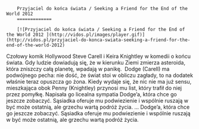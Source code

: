 
        Przyjaciel do końca świata / Seeking a Friend for the End of the World 2012 
        =============
        
        [![Przyjaciel do końca świata / Seeking a Friend for the End of the World 2012 ](http://vidos.pl/images/player.gif)](http://vidos.pl/przyjaciel-do-konca-swiata-seeking-a-friend-for-the-end-of-the-world-2012)
        
        
 Czołowy komik Hollywood Steve Carell i Keira Knightley w komedii o końcu świata. Gdy ludzie dowiadują się, że w kierunku Ziemi zmierza asteroida, która zniszczy całą planetę, wpadają w panikę.  Dodge (Carell) ma podwójnego pecha: nie dość, że świat stoi w obliczu zagłady, to na dodatek właśnie teraz opuszcza go żona. Kiedy wydaje się, że nic nie ma już sensu, mieszkająca obok Penny (Knightley) przynosi mu list, który trafił do niej przez pomyłkę. Napisała go licealna sympatia Dodge’a, która chce go jeszcze zobaczyć. Sąsiadka oferuje mu podwiezienie i wspólnie ruszają w być może ostatnią, ale grzechu wartą podróż życia.  ... Dodge’a, która chce go jeszcze zobaczyć. Sąsiadka oferuje mu podwiezienie i wspólnie ruszają w być może ostatnią, ale grzechu wartą podróż życia.
    